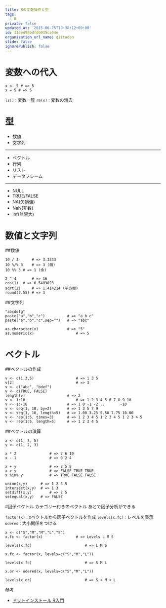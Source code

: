 ```yaml
---
title: Rの変数操作と型
tags:
  - R
private: false
updated_at: '2015-06-25T10:38:12+09:00'
id: 113ed98bdfdb935ca94e
organization_url_name: qiitadon
slide: false
ignorePublish: false
---
```

# 変数への代入

```
x <- 5 # => 5
x = 5 # => 5
```

`ls()` : 変数一覧
`rm(x)` : 変数の消去

# 型

+ 数値
+ 文字列

---

+ ベクトル
+ 行列
+ リスト
+ データフレーム

---

+ NULL
+ TRUE/FALSE
+ NA(欠損値)
+ NaN(非数)
+ Inf(無限大)

# 数値と文字列
##数値

```
10 / 3		# => 3.3333
10 %/% 3	# => 3 (商) 
10 %% 3	# => 1 (余)

2 ^ 4 		# => 16
cos(1) 	# => 0.5403023
sqrt(2) 	# => 1.414214 (平方根)
round(2.55) # => 3
```

##文字列

```
"abcdefg"
paste("a","b","c") 			# => "a b c"
paste("a","b","c",sep="")	# => "abc"

as.charactor(x)				# => "5"
as.numeric(x)					# => 5
```

# ベクトル
##ベクトルの作成

```
v <- c(1,3,5)					# => 1 3 5
v[2]							# => 3
v <- c("abc", "bdef")
v <- c(TRUE, FALSE)
length(v) 					# => 2
v <- 1:10						# => 1 2 3 4 5 6 7 8 9 10
v <- 1:-10					# => 1 0 -1 -2 ..       -10
v <- seq(1, 10, by=2) 		# => 1 3 5 7 9
v <- seq(1, 10, length=5) 	# => 1.00 3.25 5.50 7.75 10.00
v <- rep(1:5, times=3) 		# => 1 2 3 4 5 1 2 3 4 5 1 2 3 4 5
v <- rep(1:5, length=5)		# => 1 2 3 4 5
```

##ベクトルの演算

```
x <- c(1, 3, 5)
y <- c(1, 2, 3)

x * 2 				# => 2 6 10
x - 1				# => 0 2 4

x + y 				# => 2 5 8
x > y 				# => FALSE TRUE TRUE
x %in% y 			# => TRUE FALSE FALSE

union(x,y) 		# => 1 2 3 5
intersect(x,y) 	# => 1 3
setdiff(x,y) 		# => 2 5
setequal(x,y) 	# => FALSE
```

#因子ベクトル
カテゴリー付きのベクトル
あとで因子分析ができる

`factor(x)` : xベクトルから因子ベクトルを作成
`levels(x.fc)` : レベルを表示
`odered` : 大小関係をつける

```
x <- c("S","M","M","L","S")
x.fc <- factor(x) 				# => Levels L M S

levels(x.fc)						# => L M S

x.fc <- factor(x, levels=c("S","M","L"))

levels(x.fc) 						# => S M L

x.or <- odered(x, levels=c("S","M","L"))

levels(x.or) 						# => S < M < L

```

参考

+ [ドットインストール R入門](http://dotinstall.com/lessons/basic_r)
